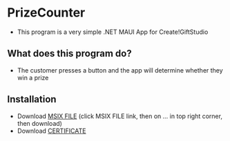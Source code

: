 PrizeCounter
===============

* This program is a very simple .NET MAUI App for Create!GiftStudio

What does this program do?
--------------------------

* The customer presses a button and the app will determine whether they win a prize

Installation
--------------------------
* Download [MSIX FILE](https://github.com/Chimson/PrizeCounter/blob/main/Publish/PrizeCounter_0.0.4.0_Debug_Test/PrizeCounter_0.0.4.0_x64_Debug.msix)
  (click MSIX FILE link, then on ... in top right corner, then download)
* Download [CERTIFICATE](https://github.com/Chimson/PrizeCounter/blob/main/Publish/PrizeCounter_0.0.4.0_Debug_Test/PrizeCounter_0.0.4.0_x64_Debug.cer)

